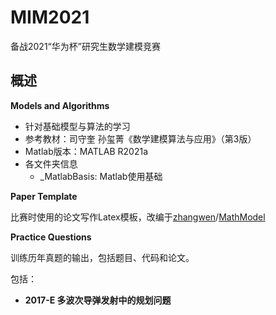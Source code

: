 # MIM2021
 备战2021“华为杯”研究生数学建模竞赛

## 概述

**Models and Algorithms**

- 针对基础模型与算法的学习
- 参考教材：司守奎 孙玺菁《数学建模算法与应用》（第3版）
- Matlab版本：MATLAB R2021a
- 各文件夹信息
  - _MatlabBasis: Matlab使用基础

**Paper Template**

比赛时使用的论文写作Latex模板，改编于[zhangwen](https://github.com/zhanwen)/[MathModel](https://github.com/zhanwen/MathModel)

**Practice Questions**

训练历年真题的输出，包括题目、代码和论文。

包括：

- **2017-E 多波次导弹发射中的规划问题**